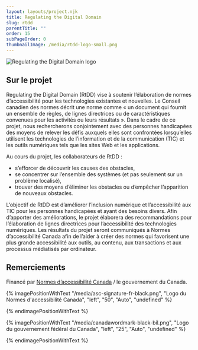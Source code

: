 ```yaml
---
layout: layouts/project.njk
title: Regulating the Digital Domain
slug: rtdd
parentTitle: ""
order: 15
subPageOrder: 0
thumbnailImage: /media/rtdd-logo-small.png
---
```

![Regulating the Digital Domain logo](/media/rtdd-logo-small.png)

## Sur le projet

Regulating the Digital Domain (RtDD) vise à soutenir l’élaboration de normes d’accessibilité pour les technologies existantes et nouvelles. Le Conseil canadien des normes décrit une norme comme « un document qui fournit un ensemble de règles, de lignes directrices ou de caractéristiques convenues pour les activités ou leurs résultats ». Dans le cadre de ce projet, nous rechercherons conjointement avec des personnes handicapées des moyens de relever les défis auxquels elles sont confrontées lorsqu’elles utilisent les technologies de l’information et de la communication (TIC) et les outils numériques tels que les sites Web et les applications. 

Au cours du projet, les collaborateurs de RtDD :

* s’efforcer de découvrir les causes des obstacles, 
* se concentrer sur l’ensemble des systèmes (et pas seulement sur un problème localisé), 
* trouver des moyens d’éliminer les obstacles ou d’empêcher l’apparition de nouveaux obstacles. 

L’objectif de RtDD est d’améliorer l’inclusion numérique et l’accessibilité aux TIC pour les personnes handicapées et ayant des besoins divers. Afin d’apporter des améliorations, le projet élaborera des recommandations pour l’élaboration de lignes directrices pour l’accessibilité des technologies numériques. Les résultats du projet seront communiqués à Normes d’accessibilité Canada afin de l’aider à créer des normes qui favorisent une plus grande accessibilité aux outils, au contenu, aux transactions et aux processus médiatisés par ordinateur.

## Remerciements

Financé par [Normes d’accessibilité Canada](https://accessibilite.canada.ca/) / le gouvernement du Canada.

{% imagePositionWithText "/media/asc-signature-fr-black.png", "Logo du Normes d'accessibilité Canada", "left", "50", "Auto", "undefined" %}

{% endimagePositionWithText %}

{% imagePositionWithText "/media/canadawordmark-black-bil.png", "Logo du gouvernement fédéral du Canada", "left", "25", "Auto", "undefined" %}

{% endimagePositionWithText %}